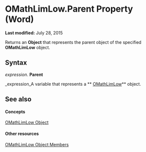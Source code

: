
# OMathLimLow.Parent Property (Word)

 **Last modified:** July 28, 2015

Returns an  **Object** that represents the parent object of the specified **OMathLimLow** object.

## Syntax

 _expression_. **Parent**

 _expression_A variable that represents a  ** [OMathLimLow](061f6748-778b-7377-a1c5-ab93dc2c6f83.md)** object.


## See also


#### Concepts


 [OMathLimLow Object](061f6748-778b-7377-a1c5-ab93dc2c6f83.md)
#### Other resources


 [OMathLimLow Object Members](e91334d9-3127-f0ce-d8bb-6cea94bcf4ba.md)
